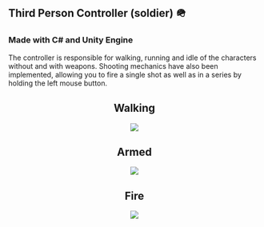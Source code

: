 ## Third Person Controller (soldier) :military_helmet:
### Made with C# and Unity Engine

The controller is responsible for walking, running and idle of the characters without and with weapons. 
Shooting mechanics have also been implemented, allowing you to fire a single shot as well as in a series by holding the left mouse button.

<h2 align="center">Walking</h2>
<p align="center">
  <img src="Image/walking.gif"/>
</p>

<h2 align="center">Armed</h2>
<p align="center">
  <img src="Image/armed.gif"/>
</p>

<h2 align="center">Fire</h2>
<p align="center">
  <img src="Image/fire.gif"/>
</p>
